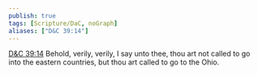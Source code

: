 ```yaml
---
publish: true
tags: [Scripture/DaC, noGraph]
aliases: ["D&C 39:14"]
---
```

[D&C 39:14](https://churchofjesuschrist.org/study/scriptures/dc-testament/dc/39?lang=eng&id=p14#p14) Behold, verily, verily, I say unto thee, thou art not called to go into the eastern countries, but thou art called to go to the Ohio.
